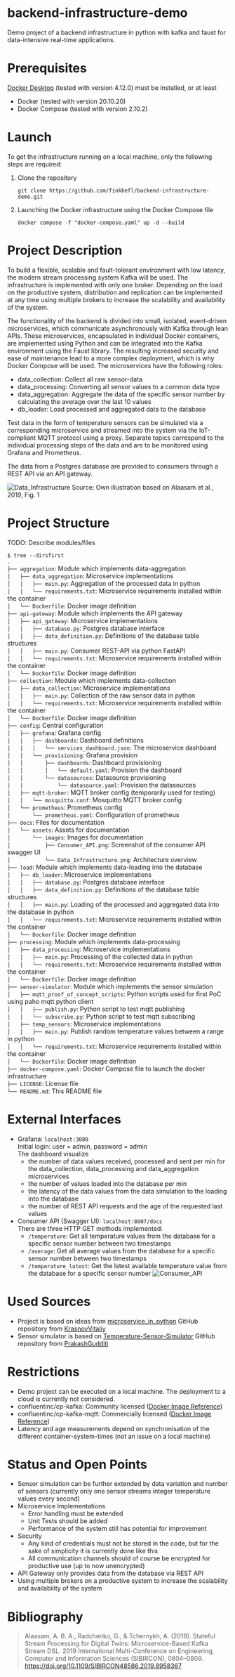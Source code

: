 # backend-infrastructure-demo

Demo project of a backend infrastructure in python with kafka and faust for data-intensive real-time applications.

# Prerequisites

[Docker Desktop](https://docs.docker.com/desktop/) (tested with version 4.12.0) must be installed, or at least
- Docker (tested with version 20.10.20)
- Docker Compose (tested with version 2.10.2)

# Launch

To get the infrastructure running on a local machine, only the following steps are required:
1. Clone the repository
    ```
    git clone https://github.com/finkbefl/backend-infrastructure-demo.git
    ```
2. Launching the Docker infrastructure using the Docker Compose file
   ```
   docker compose -f "docker-compose.yaml" up -d --build
   ```

# Project Description

To build a flexible, scalable and fault-tolerant environment with low latency, the modern stream processing system Kafka will be used. The infrastructure is implemented with only one broker. Depending on the load on the productive system, distribution and replication can be implemented at any time using multiple brokers to increase the scalability and availability of the system.

The functionality of the backend is divided into small, isolated, event-driven microservices, which communicate asynchronously with Kafka through lean APIs. These microservices, encapsulated in individual Docker containers, are implemented using Python and can be integrated into the Kafka environment using the Faust library. The resulting increased security and ease of maintenance lead to a more complex deployment, which is why Docker Compose will be used. The microservices have the following roles:
- data_collection: Collect all raw sensor-data
- data_processing: Converting all sensor values to a common data type
- data_aggregation: Aggregate the data of the specific sensor number by calculating the average over the last 10 values
- db_loader: Load processed and aggregated data to the database

Test data in the form of temperature sensors can be simulated via a corresponding microservice and streamed into the system via the IoT-compliant MQTT protocol using a proxy. Separate topics correspond to the individual processing steps of the data and are to be monitored using Grafana and Prometheus.

The data from a Postgres database are provided to consumers through a REST API via an API gateway.

![Data_Infrastructure](.docs/../docs/assets/images/Data_Infrastructure.png)
Source: Own illustration based on Alaasam et al., 2019, Fig. 1

# Project Structure

TODO: Describe modules/files

`$ tree --dirsfirst`  
`.`  
`├── aggregation`: Module which implements data-aggregation   
`│   ├── data_aggregation`: Microservice implementations   
`│   │   ├── main.py`: Aggregation of the processed data in python  
`│   │   └── requirements.txt`: Microservice requirements installed within the container  
`│   └── Dockerfile`: Docker image definition  
`├── api-gateway`: Module which implements the API gateway  
`│   ├── api_gateway`: Microservice implementations    
`│   │   ├── database.py`: Postgres database interface  
`│   │   ├── data_definition.py`: Definitions of the database table structures  
`│   │   ├── main.py`: Consumer REST-API via python FastAPI  
`│   │   └── requirements.txt`: Microservice requirements installed within the container   
`│   └── Dockerfile`: Docker image definition  
`├── collection`: Module which implements data-collection  
`│   ├── data_collection`: Microservice implementations    
`│   │   ├── main.py`: Collection of the raw sensor data in python  
`│   │   └── requirements.txt`: Microservice requirements installed within the container  
`│   └── Dockerfile`: Docker image definition  
`├── config`: Central configuration  
`│   ├── grafana`: Grafana config  
`│   │   ├── dashboards`: Dashboard definitions  
`│   │   │   └── services_dashboard.json`: The microservice dashboard  
`│   │   └── provisioning`: Grafana provision  
`│   │       ├── dashboards`: Dashboard provisioning  
`│   │       │   └── default.yaml`: Provision the dashboard  
`│   │       └── datasources`: Datasource provisioning  
`│   │           └── datasource.yaml`: Provision the datasources  
`│   ├── mqtt-broker`: MQTT broker config (temporarily used for testing)  
`│   │   └── mosquitto.conf`: Mosquitto MQTT broker config  
`│   └── prometheus`: Prometheus config  
`│       └── prometheus.yaml`: Configuration of prometheus  
`├── docs`: Files for documentation  
`│   └── assets`: Assets for documentation  
`│       └── images`: Images for documentation  
`│           ├── Consumer_API.png`: Screenshot of the consumer API swagger UI  
`│           └── Data_Infrastructure.png`: Architecture overview  
`├── load`: Module which implements data-loading into the database   
`│   ├── db_loader`: Microservice implementations    
`│   │   ├── database.py`: Postgres database interface  
`│   │   ├── data_definition.py`: Definitions of the database table structures  
`│   │   ├── main.py`: Loading of the processed and aggregated data into the database in python   
`│   │   └── requirements.txt`: Microservice requirements installed within the container  
`│   └── Dockerfile`: Docker image definition  
`├── processing`: Module which implements data-processing   
`│   ├── data_processing`: Microservice implementations    
`│   │   ├── main.py`: Processing of the collected data in python  
`│   │   └── requirements.txt`: Microservice requirements installed within the container  
`│   └── Dockerfile`: Docker image definition  
`├── sensor-simulator`: Module which implements the sensor simulation  
`│   ├── mqtt_proof_of_concept_scripts`: Python scripts used for first PoC using paho mqtt python client  
`│   │   ├── publish.py`: Python script to test mqtt publishing  
`│   │   └── subscribe.py`: Python script to test mqtt subscribing  
`│   ├── temp_sensors`: Microservice implementations    
`│   │   ├── main.py`: Publish random temperature values between a range in python  
`│   │   └── requirements.txt`: Microservice requirements installed within the container  
`│   └── Dockerfile`: Docker image definition  
`├── docker-compose.yaml`: Docker Compose file to launch the docker infrastructure  
`├── LICENSE`: License file  
`└── README.md`: This README file  

# External Interfaces

- Grafana: `localhost:3000`  
  Initial login: user = admin, password = admin  
  The dashboard visualize
  - the number of data values received, processed and sent per min for the data_collection, data_processing and data_aggregation microservices
  - the number of values loaded into the database per min
  - the latency of the data values from the data simulation to the loading into the database
  - the number of REST API requests and the age of the requested last values
- Consumer API (Swagger UI): `localhost:8007/docs`  
  There are three HTTP GET methods implemented:
  - `/temperature`: Get all temperature values from the database for a specific sensor number between two timestamps
  - `/average`: Get all average values from the database for a specific sensor number between two timestamps
  - `/temperature_latest`: Get the latest available temperature value from the database for a specific sensor number
  ![Consumer_API](.docs/../docs/assets/images/Consumer_API.png)

# Used Sources

- Project is based on ideas from [microservice_in_python](https://github.com/KrasnovVitaliy/microservice_in_python) GitHub repository from [KrasnovVitaliy](https://github.com/KrasnovVitaliy)
- Sensor simulator is based on [Temperature-Sensor-Simulator](https://github.com/PrakashGudditi/Temperature-Sensor-Simulator/blob/master/cli2.py) GitHub repository from [PrakashGudditi](https://github.com/PrakashGudditi)

# Restrictions

- Demo project can be executed on a local machine. The deployment to a cloud is currently not considered.
- confluentinc/cp-kafka: Community licensed ([Docker Image Reference](https://docs.confluent.io/platform/current/installation/docker/image-reference.html))
- confluentinc/cp-kafka-mqtt: Commercially licensed ([Docker Image Reference](https://docs.confluent.io/platform/current/installation/docker/image-reference.html))
- Latency and age measurements depend on synchronisation of the different container-system-times (not an issue on a local machine)

# Status and Open Points

- Sensor simulation can be further extended by data variation and number of sensors (currently only one sensor streams integer temperature values every second)
- Microservice Implementations
  - Error handling must be extended
  - Unit Tests should be added
  - Performance of the system still has potential for improvement
- Security
  - Any kind of credentials must not be stored in the code, but for the sake of simplicity it is currently done like this
  - All communication channels should of course be encrypted for productive use (up to now unencrypted)
- API Gateway only provides data from the database via REST API
- Using multiple brokers on a productive system to increase the scalability and availability of the system

# Bibliography

> Alaasam, A. B. A., Radchenko, G., & Tchernykh, A. (2019). Stateful Stream Processing for Digital Twins: Microservice-Based Kafka Stream DSL. 2019 International Multi-Conference on Engineering, Computer and Information Sciences (SIBIRCON), 0804–0809. https://doi.org/10.1109/SIBIRCON48586.2019.8958367


